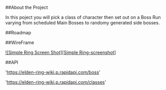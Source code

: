 <!-- About the Project -->

##About the Project

In this poject you will pick a class of character then set out on a Boss Run varying from scheduled Main Bosses to randomy generated side bosses.

<!-- Roadmao -->

##Roadmap



<!-- WireFrame -->

##WireFrame

[![Simple Ring Screen Shot][Simple Ring-screenshot]](https://lucid.app/lucidchart/77a153d4-7221-4698-af07-f04e7522d593/edit?viewport_loc=-443%2C47%2C2451%2C1323%2C0_0&invitationId=inv_7c10f927-e7c5-4c19-a8cf-8e485cc0f7dd)


<!-- API -->

##API

'https://elden-ring-wiki.p.rapidapi.com/boss'

'https://elden-ring-wiki.p.rapidapi.com/classes'
